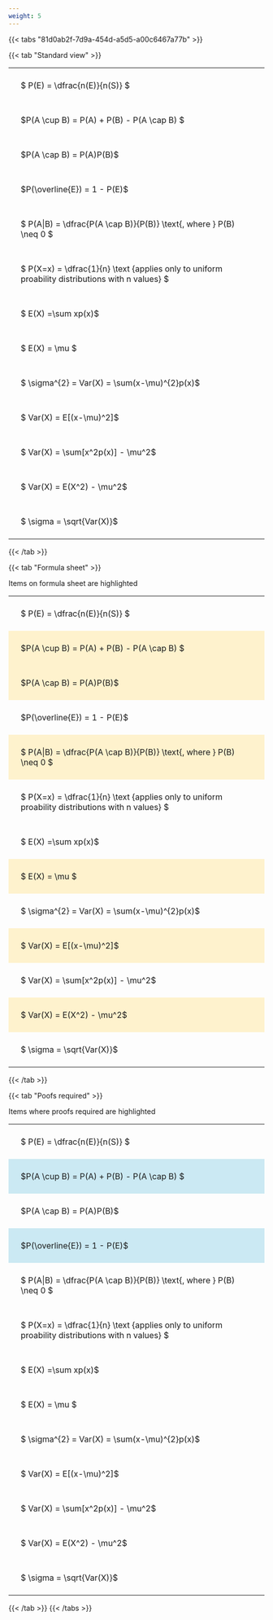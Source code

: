```yaml
---
weight: 5
---
```


{{< tabs "81d0ab2f-7d9a-454d-a5d5-a00c6467a77b" >}}

{{< tab "Standard view" >}}

<style type="text/css">
#T_8888f th.col_heading {
  text-align: left;
  font-size: 1em;
}
#T_8888f td {
  text-align: left;
  font-size: 1em;
  padding: 1.5em;
}
</style>
<table id="T_8888f">
  <thead>
  </thead>
  <tbody>
    <tr>
      <td id="T_8888f_row0_col0" class="data row0 col0" >$ P(E) = \dfrac{n(E)}{n(S)} $</td>
    </tr>
    <tr>
      <td id="T_8888f_row1_col0" class="data row1 col0" >$P(A \cup B) = P(A) + P(B) - P(A \cap B) $</td>
    </tr>
    <tr>
      <td id="T_8888f_row2_col0" class="data row2 col0" >$P(A \cap B)  = P(A)P(B)$</td>
    </tr>
    <tr>
      <td id="T_8888f_row3_col0" class="data row3 col0" >$P(\overline{E}) = 1 - P(E)$</td>
    </tr>
    <tr>
      <td id="T_8888f_row4_col0" class="data row4 col0" >$ P(A|B) = \dfrac{P(A \cap B)}{P(B)} \text{, where } P(B) \neq 0 $</td>
    </tr>
    <tr>
      <td id="T_8888f_row5_col0" class="data row5 col0" >$ P(X=x) =  \dfrac{1}{n} 
\text {applies only to uniform proability distributions with n values} $</td>
    </tr>
    <tr>
      <td id="T_8888f_row6_col0" class="data row6 col0" >$ E(X) =\sum xp(x)$</td>
    </tr>
    <tr>
      <td id="T_8888f_row7_col0" class="data row7 col0" >$ E(X) = \mu $</td>
    </tr>
    <tr>
      <td id="T_8888f_row8_col0" class="data row8 col0" >$ \sigma^{2} = Var(X) = \sum(x-\mu)^{2}p(x)$</td>
    </tr>
    <tr>
      <td id="T_8888f_row9_col0" class="data row9 col0" >$ Var(X) = E[(x-\mu)^2]$</td>
    </tr>
    <tr>
      <td id="T_8888f_row10_col0" class="data row10 col0" >$ Var(X) = \sum[x^2p(x)] - \mu^2$</td>
    </tr>
    <tr>
      <td id="T_8888f_row11_col0" class="data row11 col0" >$ Var(X) = E(X^2) - \mu^2$</td>
    </tr>
    <tr>
      <td id="T_8888f_row12_col0" class="data row12 col0" >$ \sigma = \sqrt{Var(X)}$</td>
    </tr>
  </tbody>
</table>
{{< /tab >}}

{{< tab "Formula sheet" >}}

Items on formula sheet are highlighted 
<br>
<style type="text/css">
#T_2b58e th.col_heading {
  text-align: left;
  font-size: 1em;
}
#T_2b58e td {
  text-align: left;
  font-size: 1em;
  padding: 1.5em;
}
#T_2b58e_row0_col0, #T_2b58e_row3_col0, #T_2b58e_row5_col0, #T_2b58e_row6_col0, #T_2b58e_row8_col0, #T_2b58e_row10_col0, #T_2b58e_row12_col0 {
  background-color: rgba(0,0,0,0);
}
#T_2b58e_row1_col0, #T_2b58e_row2_col0, #T_2b58e_row4_col0, #T_2b58e_row7_col0, #T_2b58e_row9_col0, #T_2b58e_row11_col0 {
  background-color: rgba(255,194,10, 0.2);
}
</style>
<table id="T_2b58e">
  <thead>
  </thead>
  <tbody>
    <tr>
      <td id="T_2b58e_row0_col0" class="data row0 col0" >$ P(E) = \dfrac{n(E)}{n(S)} $</td>
    </tr>
    <tr>
      <td id="T_2b58e_row1_col0" class="data row1 col0" >$P(A \cup B) = P(A) + P(B) - P(A \cap B) $</td>
    </tr>
    <tr>
      <td id="T_2b58e_row2_col0" class="data row2 col0" >$P(A \cap B)  = P(A)P(B)$</td>
    </tr>
    <tr>
      <td id="T_2b58e_row3_col0" class="data row3 col0" >$P(\overline{E}) = 1 - P(E)$</td>
    </tr>
    <tr>
      <td id="T_2b58e_row4_col0" class="data row4 col0" >$ P(A|B) = \dfrac{P(A \cap B)}{P(B)} \text{, where } P(B) \neq 0 $</td>
    </tr>
    <tr>
      <td id="T_2b58e_row5_col0" class="data row5 col0" >$ P(X=x) =  \dfrac{1}{n} 
\text {applies only to uniform proability distributions with n values} $</td>
    </tr>
    <tr>
      <td id="T_2b58e_row6_col0" class="data row6 col0" >$ E(X) =\sum xp(x)$</td>
    </tr>
    <tr>
      <td id="T_2b58e_row7_col0" class="data row7 col0" >$ E(X) = \mu $</td>
    </tr>
    <tr>
      <td id="T_2b58e_row8_col0" class="data row8 col0" >$ \sigma^{2} = Var(X) = \sum(x-\mu)^{2}p(x)$</td>
    </tr>
    <tr>
      <td id="T_2b58e_row9_col0" class="data row9 col0" >$ Var(X) = E[(x-\mu)^2]$</td>
    </tr>
    <tr>
      <td id="T_2b58e_row10_col0" class="data row10 col0" >$ Var(X) = \sum[x^2p(x)] - \mu^2$</td>
    </tr>
    <tr>
      <td id="T_2b58e_row11_col0" class="data row11 col0" >$ Var(X) = E(X^2) - \mu^2$</td>
    </tr>
    <tr>
      <td id="T_2b58e_row12_col0" class="data row12 col0" >$ \sigma = \sqrt{Var(X)}$</td>
    </tr>
  </tbody>
</table>
{{< /tab >}}

{{< tab "Poofs required" >}}

Items where proofs required are highlighted 
<br>
<style type="text/css">
#T_d3513 th.col_heading {
  text-align: left;
  font-size: 1em;
}
#T_d3513 td {
  text-align: left;
  font-size: 1em;
  padding: 1.5em;
}
#T_d3513_row0_col0, #T_d3513_row2_col0, #T_d3513_row4_col0, #T_d3513_row5_col0, #T_d3513_row6_col0, #T_d3513_row7_col0, #T_d3513_row8_col0, #T_d3513_row9_col0, #T_d3513_row10_col0, #T_d3513_row11_col0, #T_d3513_row12_col0 {
  background-color: rgba(0,0,0,0);
}
#T_d3513_row1_col0, #T_d3513_row3_col0 {
  background-color: rgba(0,150,200, 0.2);
}
</style>
<table id="T_d3513">
  <thead>
  </thead>
  <tbody>
    <tr>
      <td id="T_d3513_row0_col0" class="data row0 col0" >$ P(E) = \dfrac{n(E)}{n(S)} $</td>
    </tr>
    <tr>
      <td id="T_d3513_row1_col0" class="data row1 col0" >$P(A \cup B) = P(A) + P(B) - P(A \cap B) $</td>
    </tr>
    <tr>
      <td id="T_d3513_row2_col0" class="data row2 col0" >$P(A \cap B)  = P(A)P(B)$</td>
    </tr>
    <tr>
      <td id="T_d3513_row3_col0" class="data row3 col0" >$P(\overline{E}) = 1 - P(E)$</td>
    </tr>
    <tr>
      <td id="T_d3513_row4_col0" class="data row4 col0" >$ P(A|B) = \dfrac{P(A \cap B)}{P(B)} \text{, where } P(B) \neq 0 $</td>
    </tr>
    <tr>
      <td id="T_d3513_row5_col0" class="data row5 col0" >$ P(X=x) =  \dfrac{1}{n} 
\text {applies only to uniform proability distributions with n values} $</td>
    </tr>
    <tr>
      <td id="T_d3513_row6_col0" class="data row6 col0" >$ E(X) =\sum xp(x)$</td>
    </tr>
    <tr>
      <td id="T_d3513_row7_col0" class="data row7 col0" >$ E(X) = \mu $</td>
    </tr>
    <tr>
      <td id="T_d3513_row8_col0" class="data row8 col0" >$ \sigma^{2} = Var(X) = \sum(x-\mu)^{2}p(x)$</td>
    </tr>
    <tr>
      <td id="T_d3513_row9_col0" class="data row9 col0" >$ Var(X) = E[(x-\mu)^2]$</td>
    </tr>
    <tr>
      <td id="T_d3513_row10_col0" class="data row10 col0" >$ Var(X) = \sum[x^2p(x)] - \mu^2$</td>
    </tr>
    <tr>
      <td id="T_d3513_row11_col0" class="data row11 col0" >$ Var(X) = E(X^2) - \mu^2$</td>
    </tr>
    <tr>
      <td id="T_d3513_row12_col0" class="data row12 col0" >$ \sigma = \sqrt{Var(X)}$</td>
    </tr>
  </tbody>
</table>
{{< /tab >}}
{{< /tabs >}}